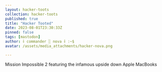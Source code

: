 ```yaml
---
layout: hacker-toots
collection: hacker-toots
published: true
title: "Hacker Tooted"
date: 2023-08-01T23:30:33Z
pinned: false
tags: [mastodon]
author: ⸸ commander ░ nova ⸸ :~$
avatar: /assets/media_attachments/hacker-nova.png

---
```


<p>Mission Impossible 2 featuring the infamous upside down Apple MacBooks</p>


